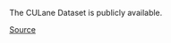 The CULane Dataset is publicly available.

[Source](https://xingangpan.github.io/projects/CULane.html)